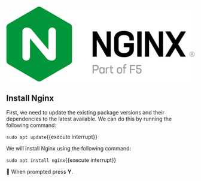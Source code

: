
![Nginx](assets/nginxLogo.png)



## Install Nginx

First, we need to update the existing package versions and their dependencies to the latest available. We can do this by running the following command:

`sudo apt update`{{execute interrupt}}

We will install Nginx using the following command:

`sudo apt install nginx`{{execute interrupt}}

📢 When prompted press **Y**.

   
